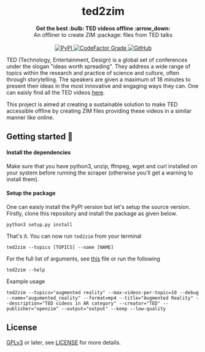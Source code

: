 <h1 align="center">ted2zim</h1>

<div align="center">
  <strong>Get the best :bulb: TED videos offline :arrow_down:</strong>
</div>
<div align="center">
  An offliner to create ZIM :package: files from TED talks
</div>

<br />

<div align="center">
  <!-- PyPI version -->
  <a href="https://pypi.org/project/ted2zim/">
    <img alt="PyPI" src="https://img.shields.io/pypi/v/ted2zim?style=for-the-badge">
  </a>
  <!-- Codefactor grade -->
  <a href="https://www.codefactor.io/repository/github/openzim/ted">
    <img alt="CodeFactor Grade"
     src="https://img.shields.io/codefactor/grade/github/openzim/ted/master?label=codefactor&style=for-the-badge">
  </a>
  <!-- License -->
  <a href="https://www.gnu.org/licenses/gpl-3.0">
    <img alt="GitHub" src="https://img.shields.io/github/license/openzim/ted?color=blueviolet&style=for-the-badge">
  </a>
</div>


TED (Technology, Entertainment, Design) is a global set of conferences under the slogan "ideas worth spreading". They address a wide range of topics within the research and practice of science and culture, often through storytelling. The speakers are given a maximum of 18 minutes to present their ideas in the most innovative and engaging ways they can. One can eaisly find all the TED videos [here](https://ted.com/talks).

This project is aimed at creating a sustainable solution to make TED accessible offline by creating ZIM files providing these videos in a similar manner like online.  


## Getting started :rocket:

#### Install the dependencies
Make sure that you have python3, unzip, ffmpeg, wget and curl installed on your system before running the scraper (otherwise you'll get a warning to install them). 

#### Setup the package
One can eaisly install the PyPI version but let's setup the source version. Firstly, clone this repository and install the package as given below.

```
python3 setup.py install
```

That's it. You can now run `ted2zim` from your terminal

```
ted2zim --topics [TOPICS] --name [NAME]
```
For the full list of arguments, see [this](ted2zim/entrypoint.py) file or run the following
```
ted2zim --help
```
Example usage
```
ted2zim --topics="augmented reality" --max-videos-per-topic=10 --debug --name="augumented_reality" --format=mp4 --title="Augmented Reality" --description="TED videos in AR category" --creator="TED" --publisher="openzim" --output="output" --keep --low-quality
```

## License

[GPLv3](https://www.gnu.org/licenses/gpl-3.0) or later, see
[LICENSE](LICENSE) for more details.
